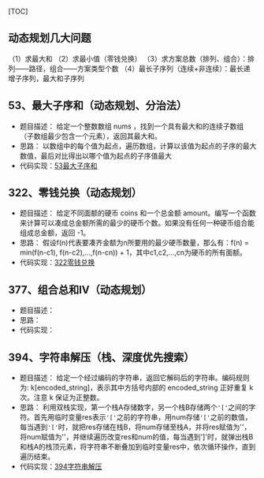 [TOC]

动态规划几大问题
---------------------
（1）求最大和
（2）求最小值（零钱兑换）
（3）求方案总数（排列、组合）：排列——路径，组合——方案类型个数
（4）最长子序列（连续+非连续）：最长递增子序列，最大和子序列

## 53、最大子序和（动态规划、分治法）
- 题目描述：
    给定一个整数数组 nums ，找到一个具有最大和的连续子数组（子数组最少包含一个元素），返回其最大和。
- 思路：
    以数组中的每个值为起点，遍历数组，计算以该值为起点的子序的最大数值，最后对比得出以哪个值为起点的子序值最大
- 代码实现：[53最大子序和](https://github.com/hugechuanqi/Algorithms-and-Data-Structures/blob/master/leetcode/53.%E6%9C%80%E5%A4%A7%E5%AD%90%E5%BA%8F%E5%92%8C%EF%BC%88%E5%8A%A8%E6%80%81%E8%A7%84%E5%88%92%EF%BC%89.py)

## 322、零钱兑换（动态规划）
- 题目描述：
    给定不同面额的硬币 coins 和一个总金额 amount。编写一个函数来计算可以凑成总金额所需的最少的硬币个数。如果没有任何一种硬币组合能组成总金额，返回 -1。
- 思路：
    假设f(n)代表要凑齐金额为n所要用的最少硬币数量，那么有：f(n) = min(f(n-c1), f(n-c2),...,f(n-cn)) + 1，其中c1,c2,...,cn为硬币的所有面额。
- 代码实现：[322零钱兑换](https://github.com/hugechuanqi/Algorithms-and-Data-Structures/blob/master/leetcode/322.%E9%9B%B6%E9%92%B1%E5%85%91%E6%8D%A2%EF%BC%88%E5%8A%A8%E6%80%81%E8%A7%84%E5%88%92%EF%BC%89.py)

## 377、组合总和IV（动态规划）
- 题目描述：
- 思路：
- 代码实现：

## 394、字符串解压（栈、深度优先搜索）
- 题目描述：
    给定一个经过编码的字符串，返回它解码后的字符串。编码规则为: k[encoded_string]，表示其中方括号内部的 encoded_string 正好重复 k 次。注意 k 保证为正整数。
- 思路：
    利用双栈实现，第一个栈A存储数字，另一个栈B存储两个`'['`之间的字符。首先用临时变量res表示`'['`之前的字符串，用num存储`'['`之前的数值，每当遇到`'['`时，就把res存储在栈B，将num存储至栈A，并将res赋值为''，将num赋值为''，并继续遍历改变res和num的值，每当遇到']'时，就弹出栈B和栈A的栈顶元素，将字符串不断叠加到临时变量res中，依次循环操作，直到遍历结束。
- 代码实现：[394字符串解压](https://github.com/hugechuanqi/Algorithms-and-Data-Structures/blob/master/leetcode/394.%E5%AD%97%E7%AC%A6%E4%B8%B2%E8%A7%A3%E5%8E%8B.py)

